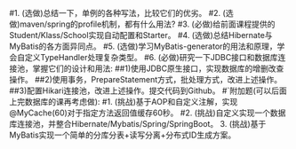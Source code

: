 #1. (选做)总结一下，单例的各种写法，比较它们的优劣。
#2. (选做)maven/spring的profile机制，都有什么用法?
#3. (必做)给前面课程提供的Student/Klass/School实现自动配置和Starter。
#4. (选做)总结Hibernate与MyBatis的各方面异同点。
#5. (选做)学习MyBatis-generator的用法和原理，学会自定义TypeHandler处理复杂类型。 
#6. (必做)研究一下JDBC接口和数据库连接池，掌握它们的设计和用法:
##1)使用JDBC原生接口，实现数据库的增删改查操作。
##2)使用事务，PrepareStatement方式，批处理方式，改进上述操作。
##3)配置Hikari连接池，改进上述操作。提交代码到Github。
#`附加题(可以后面上完数据库的课再考虑做):
#1. (挑战)基于AOP和自定义注解，实现@MyCache(60)对于指定方法返回值缓存60秒。
#2. (挑战)自定义实现一个数据库连接池，并整合Hibernate/Mybatis/Spring/SpringBoot。 3. (挑战)基于MyBatis实现一个简单的分库分表+读写分离+分布式ID生成方案。